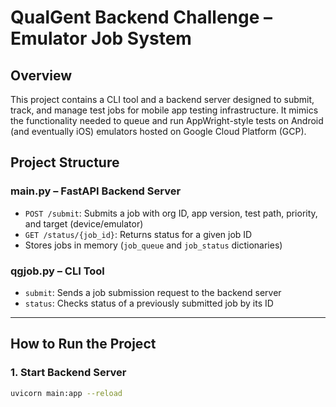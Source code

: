 # QualGent Backend Challenge – Emulator Job System

## Overview

This project contains a CLI tool and a backend server designed to submit, track, and manage test jobs for mobile app testing infrastructure. It mimics the functionality needed to queue and run AppWright-style tests on Android (and eventually iOS) emulators hosted on Google Cloud Platform (GCP).


##  Project Structure

###  main.py – FastAPI Backend Server
- `POST /submit`: Submits a job with org ID, app version, test path, priority, and target (device/emulator)
- `GET /status/{job_id}`: Returns status for a given job ID
- Stores jobs in memory (`job_queue` and `job_status` dictionaries)

###  qgjob.py – CLI Tool
- `submit`: Sends a job submission request to the backend server
- `status`: Checks status of a previously submitted job by its ID

---

##  How to Run the Project

### 1. Start Backend Server
```bash
uvicorn main:app --reload
